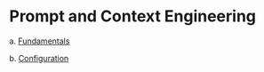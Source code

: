 # **Prompt and Context Engineering**

a. [Fundamentals](https://github.com/munizazubair/notes-collection/tree/main/prompt_and_context_engineering/fundamentals)

b. [Configuration](https://github.com/munizazubair/notes-collection/tree/main/prompt_and_context_engineering/configuration)
